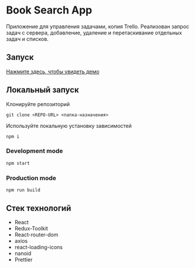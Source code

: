 # Book Search App

Приложение для управления задачами, копия Trello. Реализован запрос задач с сервера, добавление, удаление и перетаскивание отдельных задач и списков.

## Запуск

[Нажмите здесь, чтобы увидеть демо](https://dsadovnikov.github.io/task-manager/)

## Локальный запуск

Клонируйте репозиторий

```
git clone <REPO-URL> <папка-назначения>
```

Используйте локальную установку зависимостей

```
npm i
```

### Development mode

```
npm start
```

### Production mode

```
npm run build
```

## Стек технологий

- React
- Redux-Toolkit
- React-router-dom
- axios
- react-loading-icons
- nanoid
- Prettier
